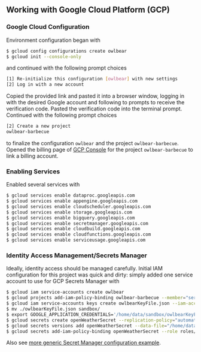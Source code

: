 ## Working with Google Cloud Platform (GCP)

### Google Cloud Configuration

Environment configuration began with
```bash
$ gcloud config configurations create owlbear
$ gcloud init --console-only
```
and continued with the following prompt choices
```bash
[1] Re-initialize this configuration [owlbear] with new settings
[2] Log in with a new account
```
Copied the provided link and pasted it into a browser window, logging in with the desired Google account and following to prompts to receive the verification code. Pasted the verification code into the terminal prompt. Continued with the following prompt choices
```bash
[2] Create a new project
owlbear-barbecue
```
to finalize the configuration `owlbear` and the project `owlbear-barbecue`. Opened the billing page of [GCP Console](console.cloud.google.com) for the project `owlbear-barbecue` to link a billing account.

### Enabling Services

Enabled several services with
```bash
$ gcloud services enable dataproc.googleapis.com
$ gcloud services enable appengine.googleapis.com
$ gcloud services enable cloudscheduler.googleapis.com
$ gcloud services enable storage.googleapis.com
$ gcloud services enable bigquery.googleapis.com
$ gcloud services enable secretmanager.googleapis.com
$ gcloud services enable cloudbuild.googleapis.com
$ gcloud services enable cloudfunctions.googleapis.com
$ gcloud services enable serviceusage.googleapis.com
```

### Identity Access Management/Secrets Manager

Ideally, identity access should be managed carefully. Initial IAM configuration for this project was quick and dirty: simply added one service account to use for GCP Secrets Manager with
```bash
$ gcloud iam service-accounts create owlbear
$ gcloud projects add-iam-policy-binding owlbear-barbecue --member="serviceAccount:owlbear@owlbear-barbecue.iam.gserviceaccount.com" --role="roles/owner"
$ gcloud iam service-accounts keys create owlbearKeyFile.json --iam-account=owlbear@owlbear-barbecue.iam.gserviceaccount.com
$ mv ./owlbearKeyFile.json sandbox/
$ export GOOGLE_APPLICATION_CREDENTIALS='/home/data/sandbox/owlbearKeyFile.json'
$ gcloud secrets create openWeatherSecret --replication-policy="automatic"
$ gcloud secrets versions add openWeatherSecret --data-file="/home/data/sandbox/openWeatherApiKey.temp"
$ gcloud secrets add-iam-policy-binding openWeatherSecret --role roles/secretmanager.secretAccessor --member serviceAccount:owlbear-barbecue@appspot.gserviceaccount.com
```

Also see [more generic Secret Manager configuration example](src/secrets/).